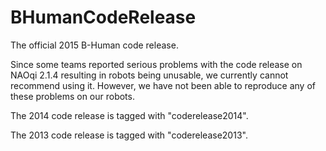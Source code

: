 BHumanCodeRelease
=================

The official 2015 B-Human code release. 

Since some teams reported serious problems with the code release on NAOqi 2.1.4 resulting in robots being unusable, we currently cannot recommend using it. However, we have not been able to reproduce any of these problems on our robots.

The 2014 code release is tagged with "coderelease2014".

The 2013 code release is tagged with "coderelease2013".
